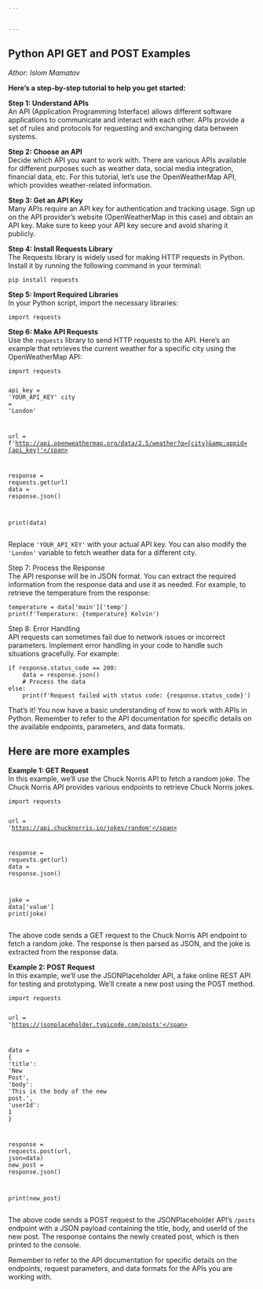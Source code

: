 ```yaml
---


---
```


<h2 id="python-api-get-and-post-examples">Python API GET and POST Examples</h2>
<p><em>Athor: Islom Mamatov</em></p>
<p><strong>Here’s a step-by-step tutorial to help you get started:</strong></p>
<p><strong>Step 1: Understand APIs</strong><br>
An API (Application Programming Interface) allows different software applications to communicate and interact with each other. APIs provide a set of rules and protocols for requesting and exchanging data between systems.</p>
<p><strong>Step 2: Choose an API</strong><br>
Decide which API you want to work with. There are various APIs available for different purposes such as weather data, social media integration, financial data, etc. For this tutorial, let’s use the OpenWeatherMap API, which provides weather-related information.</p>
<p><strong>Step 3: Get an API Key</strong><br>
Many APIs require an API key for authentication and tracking usage. Sign up on the API provider’s website (OpenWeatherMap in this case) and obtain an API key. Make sure to keep your API key secure and avoid sharing it publicly.</p>
<p><strong>Step 4: Install Requests Library</strong><br>
The Requests library is widely used for making HTTP requests in Python. Install it by running the following command in your terminal:</p>
<pre><code>pip install requests
</code></pre>
<p><strong>Step 5: Import Required Libraries</strong><br>
In your Python script, import the necessary libraries:</p>
<pre class=" language-python"><code class="prism  language-python"><span class="token keyword">import</span> requests
</code></pre>
<p><strong>Step 6: Make API Requests</strong><br>
Use the <code>requests</code> library to send HTTP requests to the API. Here’s an example that retrieves the current weather for a specific city using the OpenWeatherMap API:</p>
<pre class=" language-python"><code class="prism  language-python"><span class="token keyword">import</span> requests

api_key <span class="token operator">=</span> <span class="token string">'YOUR_API_KEY'</span>
city <span class="token operator">=</span> <span class="token string">'London'</span>

url <span class="token operator">=</span> f<span class="token string">'http://api.openweathermap.org/data/2.5/weather?q={city}&amp;appid={api_key}'</span>

response <span class="token operator">=</span> requests<span class="token punctuation">.</span>get<span class="token punctuation">(</span>url<span class="token punctuation">)</span>
data <span class="token operator">=</span> response<span class="token punctuation">.</span>json<span class="token punctuation">(</span><span class="token punctuation">)</span>

<span class="token keyword">print</span><span class="token punctuation">(</span>data<span class="token punctuation">)</span>
</code></pre>
<p>Replace <code>'YOUR_API_KEY'</code> with your actual API key. You can also modify the <code>'London'</code> variable to fetch weather data for a different city.</p>
<p>Step 7: Process the Response<br>
The API response will be in JSON format. You can extract the required information from the response data and use it as needed. For example, to retrieve the temperature from the response:</p>
<pre class=" language-python"><code class="prism  language-python">temperature <span class="token operator">=</span> data<span class="token punctuation">[</span><span class="token string">'main'</span><span class="token punctuation">]</span><span class="token punctuation">[</span><span class="token string">'temp'</span><span class="token punctuation">]</span>
<span class="token keyword">print</span><span class="token punctuation">(</span>f<span class="token string">'Temperature: {temperature} Kelvin'</span><span class="token punctuation">)</span>
</code></pre>
<p>Step 8: Error Handling<br>
API requests can sometimes fail due to network issues or incorrect parameters. Implement error handling in your code to handle such situations gracefully. For example:</p>
<pre class=" language-python"><code class="prism  language-python"><span class="token keyword">if</span> response<span class="token punctuation">.</span>status_code <span class="token operator">==</span> <span class="token number">200</span><span class="token punctuation">:</span>
    data <span class="token operator">=</span> response<span class="token punctuation">.</span>json<span class="token punctuation">(</span><span class="token punctuation">)</span>
    <span class="token comment"># Process the data</span>
<span class="token keyword">else</span><span class="token punctuation">:</span>
    <span class="token keyword">print</span><span class="token punctuation">(</span>f<span class="token string">'Request failed with status code: {response.status_code}'</span><span class="token punctuation">)</span>
</code></pre>
<p>That’s it! You now have a basic understanding of how to work with APIs in Python. Remember to refer to the API documentation for specific details on the available endpoints, parameters, and data formats.</p>
<h2 id="here-are-more-examples">Here are more examples</h2>
<p><strong>Example 1: GET Request</strong><br>
In this example, we’ll use the Chuck Norris API to fetch a random joke. The Chuck Norris API provides various endpoints to retrieve Chuck Norris jokes.</p>
<pre class=" language-python"><code class="prism  language-python"><span class="token keyword">import</span> requests

url <span class="token operator">=</span> <span class="token string">'https://api.chucknorris.io/jokes/random'</span>

response <span class="token operator">=</span> requests<span class="token punctuation">.</span>get<span class="token punctuation">(</span>url<span class="token punctuation">)</span>
data <span class="token operator">=</span> response<span class="token punctuation">.</span>json<span class="token punctuation">(</span><span class="token punctuation">)</span>

joke <span class="token operator">=</span> data<span class="token punctuation">[</span><span class="token string">'value'</span><span class="token punctuation">]</span>
<span class="token keyword">print</span><span class="token punctuation">(</span>joke<span class="token punctuation">)</span>
</code></pre>
<p>The above code sends a GET request to the Chuck Norris API endpoint to fetch a random joke. The response is then parsed as JSON, and the joke is extracted from the response data.</p>
<p><strong>Example 2: POST Request</strong><br>
In this example, we’ll use the JSONPlaceholder API, a fake online REST API for testing and prototyping. We’ll create a new post using the POST method.</p>
<pre class=" language-python"><code class="prism  language-python"><span class="token keyword">import</span> requests

url <span class="token operator">=</span> <span class="token string">'https://jsonplaceholder.typicode.com/posts'</span>

data <span class="token operator">=</span> <span class="token punctuation">{</span>
    <span class="token string">'title'</span><span class="token punctuation">:</span> <span class="token string">'New Post'</span><span class="token punctuation">,</span>
    <span class="token string">'body'</span><span class="token punctuation">:</span> <span class="token string">'This is the body of the new post.'</span><span class="token punctuation">,</span>
    <span class="token string">'userId'</span><span class="token punctuation">:</span> <span class="token number">1</span>
<span class="token punctuation">}</span>

response <span class="token operator">=</span> requests<span class="token punctuation">.</span>post<span class="token punctuation">(</span>url<span class="token punctuation">,</span> json<span class="token operator">=</span>data<span class="token punctuation">)</span>
new_post <span class="token operator">=</span> response<span class="token punctuation">.</span>json<span class="token punctuation">(</span><span class="token punctuation">)</span>

<span class="token keyword">print</span><span class="token punctuation">(</span>new_post<span class="token punctuation">)</span>
</code></pre>
<p>The above code sends a POST request to the JSONPlaceholder API’s <code>/posts</code> endpoint with a JSON payload containing the title, body, and userId of the new post. The response contains the newly created post, which is then printed to the console.</p>
<p>Remember to refer to the API documentation for specific details on the endpoints, request parameters, and data formats for the APIs you are working with.</p>

